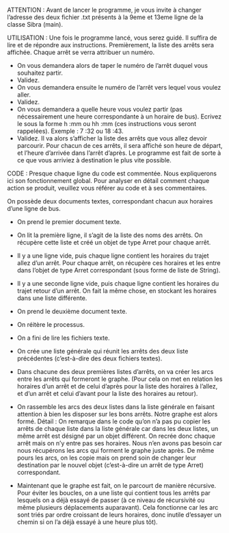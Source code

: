 ATTENTION : Avant de lancer le programme, je vous invite à changer l’adresse des deux fichier .txt présents à la 9eme et 13eme ligne de la classe Sibra (main).

UTILISATION :
Une fois le programme lancé, vous serez guidé. Il suffira de lire et de répondre aux instructions.
Premièrement, la liste des arrêts sera affichée. Chaque arrêt se verra attribuer un numéro. 
- On vous demandera alors de taper le numéro de l’arrêt duquel vous souhaitez partir. 
- Validez.
- On vous demandera ensuite le numéro de l’arrêt vers lequel vous voulez aller.
- Validez.
- On vous demandera a quelle heure vous voulez partir (pas nécessairement une heure correspondante à un horaire de bus). Ecrivez le sous la forme h :mm ou hh :mm (ces instructions vous seront rappelées). Exemple : 7 :32 ou 18 :43.
- Validez.
Il va alors s’afficher la liste des arrêts que vous allez devoir parcourir. Pour chacun de ces arrêts, il sera affiché son heure de départ, et l’heure d’arrivée dans l’arrêt d’après. 
Le programme est fait de sorte à ce que vous arriviez à destination le plus vite possible.


CODE :
Presque chaque ligne du code est commentée. Nous expliquerons ici son fonctionnement global. Pour analyser en détail comment chaque action se produit, veuillez vous référer au code et à ses commentaires.

On possède deux documents textes, correspondant chacun aux horaires d’une ligne de bus.
-	On prend le premier document texte.

-	On lit la première ligne, il s’agit de la liste des noms des arrêts. On récupère cette liste et créé un objet de type Arret pour chaque arrêt. 

-	Il y a une ligne vide, puis chaque ligne contient les horaires du trajet allez d’un arrêt. Pour chaque arrêt, on récupère ces horaires et les entre dans l’objet de type Arret correspondant (sous forme de liste de String).

-	Il y a une seconde ligne vide, puis chaque ligne contient les horaires du trajet retour d’un arrêt. On fait la même chose, en stockant les horaires dans une liste différente.

-	On prend le deuxième document texte.

-	On réitère le processus.

-	On a fini de lire les fichiers texte.

-	On crée une liste générale qui réunit les arrêts des deux liste précédentes (c’est-à-dire des deux fichiers textes).

-	Dans chacune des deux premières listes d’arrêts, on va créer les arcs entre les arrêts qui formeront le graphe. (Pour cela on met en relation les horaires d’un arrêt et de celui d’après pour la liste des horaires à l’allez, et d’un arrêt et celui d’avant pour la liste des horaires au retour).

-	On rassemble les arcs des deux listes dans la liste générale en faisant attention à bien les disposer sur les bons arrêts. Notre graphe est alors formé. 
Détail : On remarque dans le code qu’on n’a pas pu copier les arrêts de chaque liste dans la liste générale car dans les deux listes, un même arrêt est désigné par un objet différent. On recrée donc chaque arrêt mais on n’y entre pas ses horaires. Nous n’en avons pas besoin car nous récupérons les arcs qui forment le graphe juste après.
De même pours les arcs, on les copie mais on prend soin de changer leur destination par le nouvel objet (c’est-à-dire un arrêt de type Arret) correspondant.
-	Maintenant que le graphe est fait, on le parcourt de manière récursive. Pour éviter les boucles, on a une liste qui contient tous les arrêts par lesquels on a déjà essayé de passer (à ce niveau de récursivité ou même plusieurs déplacements auparavant). Cela fonctionne car les arc sont triés par ordre croissant de leurs horaires, donc inutile d’essayer un chemin si on l’a déjà essayé à une heure plus tôt). 





